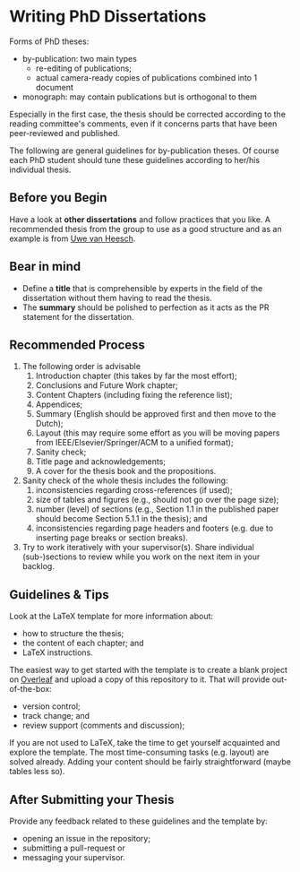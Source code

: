 # Writing PhD Dissertations

Forms of PhD theses:
- by-publication: two main types
  - re-editing of publications;
  - actual camera-ready copies of publications combined into 1 document
- monograph: may contain publications but is orthogonal to them

Especially in the first case, the thesis should be corrected
according to the reading committee's comments, even if it concerns parts
that have been peer-reviewed and published.

The following are general guidelines for by-publication theses.
Of course each PhD student should tune these guidelines
according to her/his individual thesis.

## Before you Begin

Have a look at **other dissertations** and follow practices that you like.
A recommended thesis from the group to use as a good structure and as an example
is from [Uwe van Heesch](https://research.rug.nl/en/publications/architecture-decisions-the-next-step).

## Bear in mind

- Define a **title** that is comprehensible by experts in the field
  of the dissertation without them having to read the thesis.
- The **summary** should be polished to perfection as it acts
  as the PR statement for the dissertation.

## Recommended Process

1. The following order is advisable
   1. Introduction chapter (this takes by far the most effort);
   2. Conclusions and Future Work chapter;
   3. Content Chapters (including fixing the reference list);
   4. Appendices;
   5. Summary (English should be approved first and then move to the Dutch);
   6. Layout (this may require some effort as you will be moving papers
      from IEEE/Elsevier/Springer/ACM to a unified format);
   7. Sanity check;
   8. Title page and acknowledgements;
   9. A cover for the thesis book and the propositions.
2. Sanity check of the whole thesis includes the following:
   1. inconsistencies regarding cross-references (if used);
   2. size of tables and figures (e.g., should not go over the page size);
   3. number (level) of sections (e.g., Section 1.1 in the published paper
      should become Section 5.1.1 in the thesis); and
   4. inconsistencies regarding page headers and footers
      (e.g. due to inserting page breaks or section breaks).
3. Try to work iteratively with your supervisor(s).
   Share individual (sub-)sections to review
   while you work on the next item in your backlog.

## Guidelines \& Tips

Look at the LaTeX template for more information about:
- how to structure the thesis;
- the content of each chapter; and
- LaTeX instructions.

The easiest way to get started with the template
is to create a blank project on [Overleaf](https://overleaf.com/)
and upload a copy of this repository to it.
That will provide out-of-the-box:
- version control;
- track change; and
- review support (comments and discussion);

If you are not used to LaTeX, take the time to get yourself acquainted
and explore the template. The most time-consuming tasks (e.g. layout)
are solved already. Adding your content should be fairly straightforward
(maybe tables less so).

## After Submitting your Thesis

Provide any feedback related to these guidelines and the template by:
- opening an issue in the repository;
- submitting a pull-request or
- messaging your supervisor.
